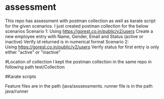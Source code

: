 # assessment
This repo has assessment with postman collection as well as karate script for the given scenarios.
I just created postman collection for the below scenarios
Scenario 1: 
Using https://gorest.co.in/public/v2/users
 Create a new employee entry with Name, Gender, Email and Status (active or inactive) 
Verify id returned is in numerical format
 Scenario 2:  
Using https://gorest.co.in/public/v2/users
 Verify status for first entry is only either "active" or "inactive" 

 #Location of collection
I kept the postman collection in the same repo in following path test/Collection

#Karate scripts

Feature files are in the path /java/asssessments.
runner file is in the path java/runner
